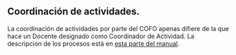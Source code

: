 ## Coordinación de actividades.

La coordinación de actividades por parte del COFO apenas difiere de la que hace un Docente designado como Coordinador de Actividad. La descripción de los procesos está en [esta parte del manual](https://catedu.gitbooks.io/manual-de-doceo-3-0/content/2_actividades/).


